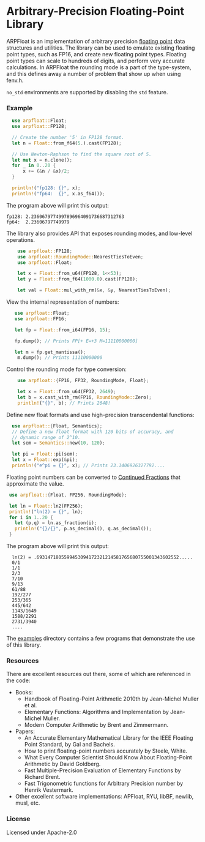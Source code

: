 # Arbitrary-Precision Floating-Point Library

ARPFloat is an implementation of arbitrary precision
[floating point](https://en.wikipedia.org/wiki/IEEE_754) data
structures and utilities. The library can be used to emulate existing floating
point types, such as FP16, and create new floating point types. Floating point
types can scale to hundreds of digits, and perform very accurate calculations.
In ARPFloat the rounding mode is a part of the type-system, and this defines
away a number of problem that show up when using fenv.h.

`no_std` environments are supported by disabling the `std` feature.


### Example
```rust
  use arpfloat::Float;
  use arpfloat::FP128;

  // Create the number '5' in FP128 format.
  let n = Float::from_f64(5.).cast(FP128);

  // Use Newton-Raphson to find the square root of 5.
  let mut x = n.clone();
  for _ in 0..20 {
      x += (&n / &x)/2;
  }

  println!("fp128: {}", x);
  println!("fp64:  {}", x.as_f64());
 ```


The program above will print this output:
```console
fp128: 2.2360679774997896964091736687312763
fp64:  2.23606797749979
```

The library also provides API that exposes rounding modes, and low-level
operations.

```rust
    use arpfloat::FP128;
    use arpfloat::RoundingMode::NearestTiesToEven;
    use arpfloat::Float;

    let x = Float::from_u64(FP128, 1<<53);
    let y = Float::from_f64(1000.0).cast(FP128);

    let val = Float::mul_with_rm(&x, &y, NearestTiesToEven);
 ```

 View the internal representation of numbers:

 ```rust
    use arpfloat::Float;
    use arpfloat::FP16;

    let fp = Float::from_i64(FP16, 15);

    fp.dump(); // Prints FP[+ E=+3 M=11110000000]

    let m = fp.get_mantissa();
     m.dump(); // Prints 11110000000
```

 Control the rounding mode for type conversion:

```rust
    use arpfloat::{FP16, FP32, RoundingMode, Float};

    let x = Float::from_u64(FP32, 2649);
    let b = x.cast_with_rm(FP16, RoundingMode::Zero);
    println!("{}", b); // Prints 2648!
```

 Define new float formats and use high-precision transcendental functions:

```rust
  use arpfloat::{Float, Semantics};
  // Define a new float format with 120 bits of accuracy, and
  // dynamic range of 2^10.
  let sem = Semantics::new(10, 120);

  let pi = Float::pi(sem);
  let x = Float::exp(&pi);
  println!("e^pi = {}", x); // Prints 23.1406926327792....
```

 Floating point numbers can be converted to
 [Continued Fractions](https://en.wikipedia.org/wiki/Continued_fraction) that
 approximate the value.

 ```rust
  use arpfloat::{Float, FP256, RoundingMode};

  let ln = Float::ln2(FP256);
  println!("ln(2) = {}", ln);
  for i in 1..20 {
    let (p,q) = ln.as_fraction(i);
    println!("{}/{}", p.as_decimal(), q.as_decimal());
  }
 ```
The program above will print this output:
```console
  ln(2) = .6931471805599453094172321214581765680755001343602552.....
  0/1
  1/1
  2/3
  7/10
  9/13
  61/88
  192/277
  253/365
  445/642
  1143/1649
  1588/2291
  2731/3940
  ....
```


The [examples](examples) directory contains a few programs that demonstrate the use of this library.

### Resources

There are excellent resources out there, some of which are referenced in the code:

* Books:
    * Handbook of Floating-Point Arithmetic 2010th by Jean-Michel Muller et al.
    * Elementary Functions: Algorithms and Implementation by Jean-Michel Muller.
    * Modern Computer Arithmetic by Brent and Zimmermann.
* Papers:
    * An Accurate Elementary Mathematical Library for the IEEE Floating Point Standard, by Gal and Bachels.
    * How to print floating-point numbers accurately by Steele, White.
    * What Every Computer Scientist Should Know About Floating-Point Arithmetic by David Goldberg.
    * Fast Multiple-Precision Evaluation of Elementary Functions by Richard Brent.
    * Fast Trigonometric functions for Arbitrary Precision number by Henrik Vestermark.
* Other excellent software implementations: APFloat, RYU, libBF, newlib, musl, etc.

### License

Licensed under Apache-2.0
